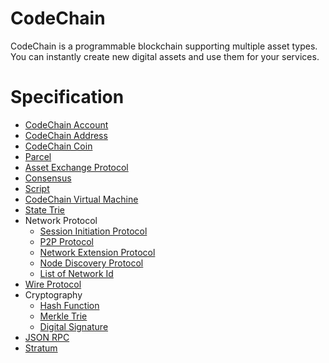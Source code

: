 # CodeChain
CodeChain is a programmable blockchain supporting multiple asset types. You can instantly create new digital assets and use them for your services.

# Specification
* [CodeChain Account](CodeChain-Account.md)
* [CodeChain Address](CodeChain-Address.md)
* [CodeChain Coin](CodeChain-Coin.md)
* [Parcel](Parcel.md)
* [Asset Exchange Protocol](Asset-Exchange-Protocol.md)
* [Consensus](Consensus.md)
* [Script](Script.md)
* [CodeChain Virtual Machine](CodeChain-Virtual-Machine.md)
* [State Trie](State-Trie.md)
* Network Protocol
  * [Session Initiation Protocol](Session-Initiation-Protocol.md)
  * [P2P Protocol](P2P-Protocol.md)
  * [Network Extension Protocol](Network-Extension-Protocol.md)
  * [Node Discovery Protocol](Node-Discovery-Protocol.md)
  * [List of Network Id](List-of-Network-Id.md)
* [Wire Protocol](Wire-Protocol.md)
* Cryptography
  * [Hash Function](Hash-Function.md)
  * [Merkle Trie](Merkle-Trie.md)
  * [Digital Signature](Digital-Signature.md)
* [JSON RPC](JSON-RPC.md)
* [Stratum](Stratum.md)

